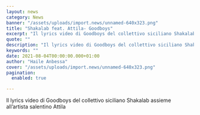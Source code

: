 ```yaml
---
layout: news
category: News
banner: "/assets/uploads/import.news/unnamed-640x323.png"
title: "Shakalab feat. Attila- Goodboys"
excerpt: "Il lyrics video di Goodboys del collettivo siciliano Shakalab assieme all’artista salentino Attila"
quote: ""
description: "Il lyrics video di Goodboys del collettivo siciliano Shakalab assieme all’artista salentino Attila"
keywords: ""
date: 2021-08-04T00:00:00.000+01:00
author: "Haile Anbessa"
cover: "/assets/uploads/import.news/unnamed-640x323.png"
pagination:
  enabled: true

---
```


Il lyrics video di Goodboys del collettivo siciliano Shakalab assieme all’artista salentino Attila